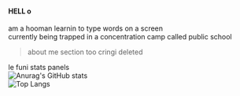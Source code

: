 #### HELL o

am a hooman learnin to type words on a screen \
currently being trapped in a concentration camp called public school 

> about me section too cringi deleted

le funi stats panels \
![Anurag's GitHub stats](https://github-readme-stats.vercel.app/api?username=FuniJaerri&countprivate=true&theme=dracula) \
![Top Langs](https://github-readme-stats.vercel.app/api/top-langs/?username=FuniJaerri&theme=dracula&layout=compact)
